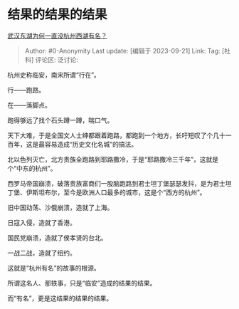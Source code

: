 # 结果的结果的结果
[武汉东湖为何一直没杭州西湖有名？](https://www.zhihu.com/question/265463586/answer/2677974935)

> Author: #0-Anonymity
> Last update: [编辑于 2023-09-21]
> Link:
> Tag: [社科]
> 评论区:
> 泛讨论:

杭州史称临安，南宋所谓“行在”。

行——跑路。

在——落脚点。

跑得够远了找个石头蹲一蹲，喘口气。

天下大难，于是全国文人士绅都跟着跑路，都跑到一个地方，长吁短叹了个几十一百年，这是最容易造成“历史文化名城”的搞法。

北以色列灭亡，北方贵族全跑路到耶路撒冷，于是“耶路撒冷三千年”，这就是个“中东的杭州”。

西罗马帝国崩溃，破落贵族富商们一股脑跑路到君士坦丁堡瑟瑟发抖，是为君士坦丁堡、伊斯坦布尔，至今是欧洲人口最多的城市，这是个“西方的杭州”。

旧中国动荡、沙俄崩溃，造就了上海。

日寇入侵，造就了香港。

国民党崩溃，造就了侯孝贤的台北。

一战二战，造就了纽约。

这就是“杭州有名”的故事的根源。

所谓这名人、那轶事，只是“临安”造成的结果的结果。

而“有名”，更是这结果的结果的结果。
